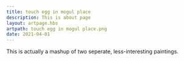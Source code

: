 ```yaml
---
title: touch egg in mogul place
description: This is about page
layout: artpage.hbs
artpath: touch egg in mogul place.png
date: 2021-04-01
---
```


This is actually a mashup of two seperate, less-interesting paintings.